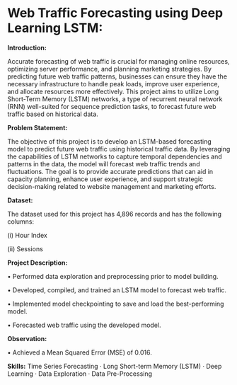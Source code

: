 # Web Traffic Forecasting using Deep Learning LSTM:

**Introduction:**

Accurate forecasting of web traffic is crucial for managing online resources, optimizing server performance, and planning marketing strategies. By predicting future web traffic patterns, businesses can ensure they have the necessary infrastructure to handle peak loads, improve user experience, and allocate resources more effectively. This project aims to utilize Long Short-Term Memory (LSTM) networks, a type of recurrent neural network (RNN) well-suited for sequence prediction tasks, to forecast future web traffic based on historical data.

**Problem Statement:**

The objective of this project is to develop an LSTM-based forecasting model to predict future web traffic using historical traffic data. By leveraging the capabilities of LSTM networks to capture temporal dependencies and patterns in the data, the model will forecast web traffic trends and fluctuations. The goal is to provide accurate predictions that can aid in capacity planning, enhance user experience, and support strategic decision-making related to website management and marketing efforts.

**Dataset:**

The dataset used for this project has 4,896 records and has the following columns:

(i)  Hour Index

(ii) Sessions

**Project Description:**

• Performed data exploration and preprocessing prior to model building.

• Developed, compiled, and trained an LSTM model to forecast web traffic.

• Implemented model checkpointing to save and load the best-performing model.

• Forecasted web traffic using the developed model.

**Observation:**

• Achieved a Mean Squared Error (MSE) of 0.016.

**Skills:** Time Series Forecasting · Long Short-term Memory (LSTM) · Deep Learning · Data Exploration · Data Pre-Processing 

